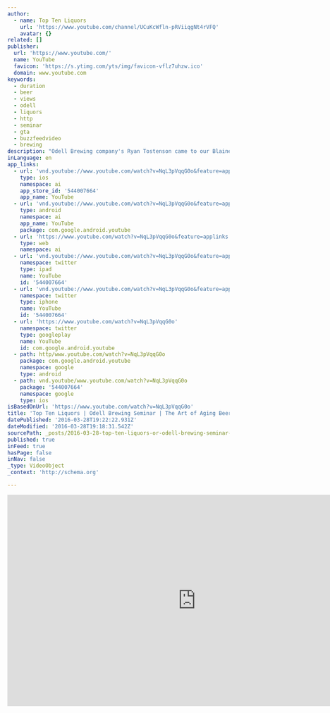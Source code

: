 ```yaml
---
author:
  - name: Top Ten Liquors
    url: 'https://www.youtube.com/channel/UCuKcWfln-pRViiqgNt4rVFQ'
    avatar: {}
related: []
publisher:
  url: 'https://www.youtube.com/'
  name: YouTube
  favicon: 'https://s.ytimg.com/yts/img/favicon-vflz7uhzw.ico'
  domain: www.youtube.com
keywords:
  - duration
  - beer
  - views
  - odell
  - liquors
  - http
  - seminar
  - gta
  - buzzfeedvideo
  - brewing
description: "Odell Brewing company's Ryan Tostenson came to our Blaine seminar to talk about the history of Odell Brewing company, how they age beer, as well as the Do's and Don't of aging your beer at home."
inLanguage: en
app_links:
  - url: 'vnd.youtube://www.youtube.com/watch?v=NqL3pVqqG0o&feature=applinks'
    type: ios
    namespace: ai
    app_store_id: '544007664'
    app_name: YouTube
  - url: 'vnd.youtube://www.youtube.com/watch?v=NqL3pVqqG0o&feature=applinks'
    type: android
    namespace: ai
    app_name: YouTube
    package: com.google.android.youtube
  - url: 'https://www.youtube.com/watch?v=NqL3pVqqG0o&feature=applinks'
    type: web
    namespace: ai
  - url: 'vnd.youtube://www.youtube.com/watch?v=NqL3pVqqG0o&feature=applinks'
    namespace: twitter
    type: ipad
    name: YouTube
    id: '544007664'
  - url: 'vnd.youtube://www.youtube.com/watch?v=NqL3pVqqG0o&feature=applinks'
    namespace: twitter
    type: iphone
    name: YouTube
    id: '544007664'
  - url: 'https://www.youtube.com/watch?v=NqL3pVqqG0o'
    namespace: twitter
    type: googleplay
    name: YouTube
    id: com.google.android.youtube
  - path: http/www.youtube.com/watch?v=NqL3pVqqG0o
    package: com.google.android.youtube
    namespace: google
    type: android
  - path: vnd.youtube/www.youtube.com/watch?v=NqL3pVqqG0o
    package: '544007664'
    namespace: google
    type: ios
isBasedOnUrl: 'https://www.youtube.com/watch?v=NqL3pVqqG0o'
title: 'Top Ten Liquors | Odell Brewing Seminar | The Art of Aging Beer'
datePublished: '2016-03-28T19:22:22.931Z'
dateModified: '2016-03-28T19:18:31.542Z'
sourcePath: _posts/2016-03-28-top-ten-liquors-or-odell-brewing-seminar-or-the-art-of-aging-b.md
published: true
inFeed: true
hasPage: false
inNav: false
_type: VideoObject
_context: 'http://schema.org'

---
```

<iframe src="https://cdn.embedly.com/widgets/media.html?src=https%3A%2F%2Fwww.youtube.com%2Fembed%2FNqL3pVqqG0o%3Ffeature%3Doembed&amp;url=https%3A%2F%2Fwww.youtube.com%2Fwatch%3Fv%3DNqL3pVqqG0o&amp;image=https%3A%2F%2Fi.ytimg.com%2Fvi%2FNqL3pVqqG0o%2Fhqdefault.jpg&amp;key=b7d04c9b404c499eba89ee7072e1c4f7&amp;type=text%2Fhtml&amp;schema=youtube" width="854" height="480" scrolling="no" frameborder="0" allowfullscreen="allowfullscreen" style=""></iframe>